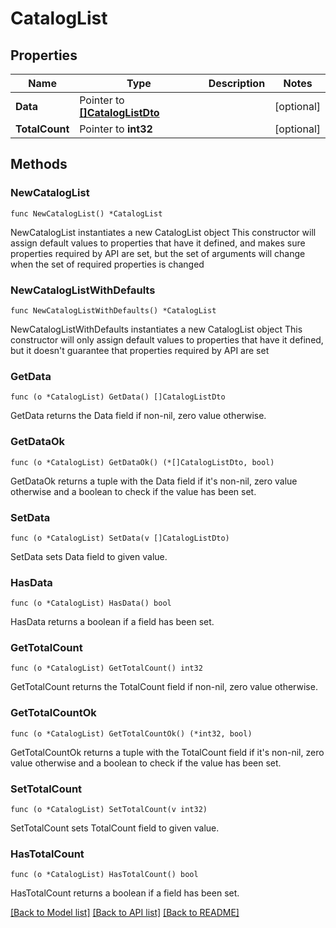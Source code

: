 # CatalogList

## Properties

Name | Type | Description | Notes
------------ | ------------- | ------------- | -------------
**Data** | Pointer to [**[]CatalogListDto**](CatalogListDto.md) |  | [optional] 
**TotalCount** | Pointer to **int32** |  | [optional] 

## Methods

### NewCatalogList

`func NewCatalogList() *CatalogList`

NewCatalogList instantiates a new CatalogList object
This constructor will assign default values to properties that have it defined,
and makes sure properties required by API are set, but the set of arguments
will change when the set of required properties is changed

### NewCatalogListWithDefaults

`func NewCatalogListWithDefaults() *CatalogList`

NewCatalogListWithDefaults instantiates a new CatalogList object
This constructor will only assign default values to properties that have it defined,
but it doesn't guarantee that properties required by API are set

### GetData

`func (o *CatalogList) GetData() []CatalogListDto`

GetData returns the Data field if non-nil, zero value otherwise.

### GetDataOk

`func (o *CatalogList) GetDataOk() (*[]CatalogListDto, bool)`

GetDataOk returns a tuple with the Data field if it's non-nil, zero value otherwise
and a boolean to check if the value has been set.

### SetData

`func (o *CatalogList) SetData(v []CatalogListDto)`

SetData sets Data field to given value.

### HasData

`func (o *CatalogList) HasData() bool`

HasData returns a boolean if a field has been set.

### GetTotalCount

`func (o *CatalogList) GetTotalCount() int32`

GetTotalCount returns the TotalCount field if non-nil, zero value otherwise.

### GetTotalCountOk

`func (o *CatalogList) GetTotalCountOk() (*int32, bool)`

GetTotalCountOk returns a tuple with the TotalCount field if it's non-nil, zero value otherwise
and a boolean to check if the value has been set.

### SetTotalCount

`func (o *CatalogList) SetTotalCount(v int32)`

SetTotalCount sets TotalCount field to given value.

### HasTotalCount

`func (o *CatalogList) HasTotalCount() bool`

HasTotalCount returns a boolean if a field has been set.


[[Back to Model list]](../README.md#documentation-for-models) [[Back to API list]](../README.md#documentation-for-api-endpoints) [[Back to README]](../README.md)


